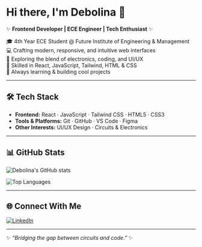 # Hi there, I'm Debolina 👋

✨ **Frontend Developer | ECE Engineer | Tech Enthusiast** ✨

🎓 4th Year ECE Student @ Future Institute of Engineering & Management  
💻 Crafting modern, responsive, and intuitive web interfaces  
🌱 Exploring the blend of electronics, coding, and UI/UX  
🚀 Skilled in React, JavaScript, Tailwind, HTML & CSS  
📌 Always learning & building cool projects  

---

## 🛠️ Tech Stack
- **Frontend:** React · JavaScript · Tailwind CSS · HTML5 · CSS3  
- **Tools & Platforms:** Git · GitHub · VS Code · Figma  
- **Other Interests:** UI/UX Design · Circuits & Electronics  

---

## 📊 GitHub Stats
![Debolina's GitHub stats](https://github-readme-stats.vercel.app/api?username=Debolina-Sau-CapsitechE&show_icons=true&theme=tokyonight)

![Top Languages](https://github-readme-stats.vercel.app/api/top-langs/?username=Debolina-Sau-Capsitech&layout=compact&theme=tokyonight)

---

## 🌐 Connect With Me
[![LinkedIn](https://img.shields.io/badge/LinkedIn-blue?style=for-the-badge&logo=linkedin)](https://www.linkedin.com/in/debolina-sau-89460b311/)

---

✨ *“Bridging the gap between circuits and code.”* ✨

